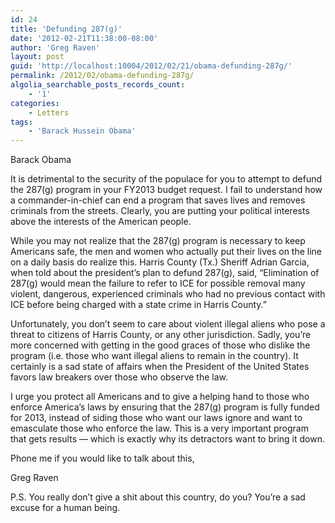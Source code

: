 ```yaml
---
id: 24
title: 'Defunding 287(g)'
date: '2012-02-21T11:38:00-08:00'
author: 'Greg Raven'
layout: post
guid: 'http://localhost:10004/2012/02/21/obama-defunding-287g/'
permalink: /2012/02/obama-defunding-287g/
algolia_searchable_posts_records_count:
    - '1'
categories:
    - Letters
tags:
    - 'Barack Hussein Obama'
---
```


Barack Obama

It is detrimental to the security of the populace for you to attempt to defund the 287(g) program in your FY2013 budget request. I fail to understand how a commander-in-chief can end a program that saves lives and removes criminals from the streets. Clearly, you are putting your political interests above the interests of the American people.  
  
While you may not realize that the 287(g) program is necessary to keep Americans safe, the men and women who actually put their lives on the line on a daily basis do realize this. Harris County (Tx.) Sheriff Adrian Garcia, when told about the president’s plan to defund 287(g), said, “Elimination of 287(g) would mean the failure to refer to ICE for possible removal many violent, dangerous, experienced criminals who had no previous contact with ICE before being charged with a state crime in Harris County.”

Unfortunately, you don’t seem to care about violent illegal aliens who pose a threat to citizens of Harris County, or any other jurisdiction. Sadly, you’re more concerned with getting in the good graces of those who dislike the program (i.e. those who want illegal aliens to remain in the country). It certainly is a sad state of affairs when the President of the United States favors law breakers over those who observe the law.

I urge you protect all Americans and to give a helping hand to those who enforce America’s laws by ensuring that the 287(g) program is fully funded for 2013, instead of siding those who want our laws ignore and want to emasculate those who enforce the law. This is a very important program that gets results — which is exactly why its detractors want to bring it down.

Phone me if you would like to talk about this,

Greg Raven

P.S. You really don’t give a shit about this country, do you? You’re a sad excuse for a human being.